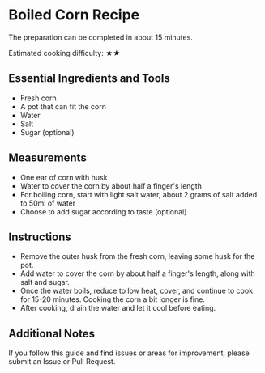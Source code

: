 # Boiled Corn Recipe

The preparation can be completed in about 15 minutes.

Estimated cooking difficulty: ★★

## Essential Ingredients and Tools

- Fresh corn
- A pot that can fit the corn
- Water
- Salt
- Sugar (optional)

## Measurements

- One ear of corn with husk
- Water to cover the corn by about half a finger's length
- For boiling corn, start with light salt water, about 2 grams of salt added to 50ml of water
- Choose to add sugar according to taste (optional)

## Instructions

- Remove the outer husk from the fresh corn, leaving some husk for the pot.
- Add water to cover the corn by about half a finger's length, along with salt and sugar.
- Once the water boils, reduce to low heat, cover, and continue to cook for 15-20 minutes. Cooking the corn a bit longer is fine.
- After cooking, drain the water and let it cool before eating.

## Additional Notes

If you follow this guide and find issues or areas for improvement, please submit an Issue or Pull Request.
